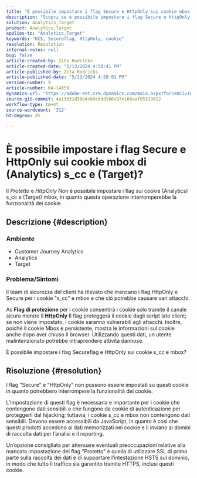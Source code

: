 ```yaml
---
title: "È possibile impostare i flag Secure e HttpOnly sui cookie mbox s_cc e (Target) di (Analytics)?"
description: "Scopri se è possibile impostare i flag Secure e HttpOnly sui cookie mbox di (Analytics) s_cc e (Target)."
solution: Analytics,Target
product: Analytics,Target
applies-to: "Analytics,Target"
keywords: "KCS, Secureflag, HttpOnly, cookie"
resolution: Resolution
internal-notes: null
bug: false
article-created-by: Zita Rodricks
article-created-date: "5/13/2024 4:50:41 PM"
article-published-by: Zita Rodricks
article-published-date: "5/13/2024 4:58:01 PM"
version-number: 9
article-number: KA-14059
dynamics-url: "https://adobe-ent.crm.dynamics.com/main.aspx?forceUCI=1&pagetype=entityrecord&etn=knowledgearticle&id=06f7b3e9-4811-ef11-9f8a-6045bd03c412"
source-git-commit: 4a13331d30e4cb9c6dd166e97e160aaf85319812
workflow-type: tm+mt
source-wordcount: '312'
ht-degree: 2%

---
```


# È possibile impostare i flag Secure e HttpOnly sui cookie mbox di (Analytics) s_cc e (Target)?


Il *Protetto* e *HttpOnly* Non è possibile impostare i flag sui cookie (Analytics) s_cc e (Target) mbox, in quanto questa operazione interromperebbe la funzionalità dei cookie.

## Descrizione {#description}


### Ambiente

- Customer Journey Analytics
- Analytics
- Target




### Problema/Sintomi



Il team di sicurezza del client ha rilevato che mancano i flag HttpOnly e Secure per i cookie &quot;s_cc&quot; e mbox e che ciò potrebbe causare vari attacchi.

As <b>Flag di protezione</b> per i cookie consentirà i cookie solo tramite il canale sicuro mentre il <b>HttpOnly</b> Il flag proteggerà il cookie dagli script lato client; se non viene impostato, i cookie saranno vulnerabili agli attacchi. Inoltre, poiché il cookie Mbox è persistente, mostra le informazioni sul cookie anche dopo aver chiuso il browser. Utilizzando questi dati, un utente malintenzionato potrebbe intraprendere attività dannose.

È possibile impostare i flag Secureflag e HttpOnly sui cookie s_cc e mbox?


## Risoluzione {#resolution}


I flag &quot;Secure&quot; e &quot;HttpOnly&quot; non possono essere impostati su questi cookie in quanto potrebbero interrompere la funzionalità dei cookie.

L’impostazione di questi flag è necessaria e importante per i cookie che contengono dati sensibili o che fungono da cookie di autenticazione per proteggerli dal hijacking; tuttavia, i cookie s_cc e mbox non contengono dati sensibili. Devono essere accessibili da JavaScript, in quanto è così che questi prodotti accedono ai dati memorizzati nei cookie e li inviano ai domini di raccolta dati per l’analisi e il reporting.

Un’opzione consigliata per attenuare eventuali preoccupazioni relative alla mancata impostazione del flag &quot;Protetto&quot; è quella di utilizzare SSL di prima parte sulla raccolta dei dati e di supportare l’intestazione HSTS sul dominio, in modo che tutto il traffico sia garantito tramite HTTPS, inclusi questi cookie.
